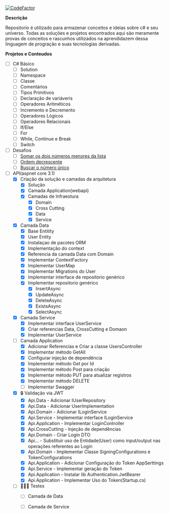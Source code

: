 

[![CodeFactor](https://www.codefactor.io/repository/github/uigormarshall/csharp-sketchbook/badge)](https://www.codefactor.io/repository/github/uigormarshall/csharp-sketchbook)

**Descrição**

Repositorio é utilizado para armazenar conceitos e ideias sobre c# e seu universo. Todas as soluções e projetos encontrados aqui são meramente provas de conceitos e rascunhos utilizados na aprendidazem dessa linguagem de progração e suas tecnologias derivadas.



**Projetos e Conteudos**

 - [ ] C# Básico
	 - [ ] Solution
	 - [ ] Namespace
	 - [ ] Classe
	 - [ ] Comentários
	 - [ ] Tipos Primitivos
	 - [ ] Declaração de variáveris
	 - [ ] Operadores Aritméticos
	 - [ ] Incremento e Decremento
	 - [ ] Operadores Lógicos
	 - [ ] Operadores Relacionais
	 - [ ] If/Else
	 - [ ] For
	 - [ ] While, Continue e Break
	 - [ ] Switch
 - [ ] Desafios
     - [ ] [Somar os dois números menores da lista](desafios/SomaDosDoisInteirosPositivosMaisBaixos.md)
     - [ ] [Ordem decrescente](desafios/OrdemDecrescente.md)
     - [ ] [Buscar o número único](desafios/BuscarNumericoUnico.md)
 - [ ] API(aspnet core 3.1)
     - [x]  Criação da solução e camadas da arquitetura
	      - [x]  Solução
	      - [x]  Camada Application(webapi)
	      - [x]  Camadas de Infraestura
		      - [x]  Domain
		      - [x] Cross Cutting
		      - [x] Data
		      - [x] Service
     - [x] Camada Data
	     - [x] Base Entitity
	     - [x] User Entity
	     - [x] Instalaçao de pacotes ORM
	     - [x] Implementação do context
	     - [x] Referencia da camada Data com Domain
	     - [x] Implementar ContextFactory
	     - [x] Implementar UserMap
	     - [x] Implementar Migrations do User
	     - [x] Implementar interface de repositorio genérico
	     - [x] Implementar repositorio genérico
			- [x] InsertAsync
			- [x] UpdateAsync
			- [x] DeleteAsync
			- [x] ExistsAsync
			- [x] SelectAsync
	- [x] Camada Service
		- [x] Implementar interface UserService
		- [x] Criar referencias Data, CrossCutting e Domaon
		- [x] Implementar UserService
	- [ ]  Camada Application
		- [x] Adicionar Referencias e Criar a classe UsersController
		- [x] Implementar método GetAll
		- [x] Configurar injeção de dependência
		- [x] Implementar método Get por Id
		- [x] Implementar método Post para criação
		- [x]  Implementar método PUT para atualizar registros
		- [x]  Implementar método DELETE
		- [ ] Implementar Swagger
	- [x] 🔒 Validação via JWT
		- [x] Api.Data - Adicionar IUserRepository
		- [x] Api.Data - Adicionar UserImplementation
		- [x] Api.Domain - Adicionar ILoginService
		- [x] Api.Service - Implementar interface ILoginService
		- [x] Api.Application - Implementar LoginController
		- [x] Api.CrossCutting - Injeção de dependências
		- [x] Api.Domain - Criar Login DTO
		- [x] Api... - Substituir uso de Entidade(User) como input/output nas operações referentes ao Login
		- [x] Api.Domain - Implementar Classe SigningConfigurations e TokenConfigurations
		- [x] Api.Application - Adicionar Configuração do Token AppSerttings
		- [x] Api.Service - Implementar geração do Token
		- [x] Api.Application - Instalar lib Authentication.JwtBearer
		- [x] Api.Application - Implementar Uso do Token(Startup.cs)
	- [ ] 👩🏽‍🔬 Testes
		- [ ] Camada de Data
		- [ ] Camada de Service
	
